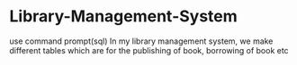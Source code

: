 # Library-Management-System
use command prompt(sql)
In my library management system, we make different tables which are for the publishing of book, borrowing of book etc

